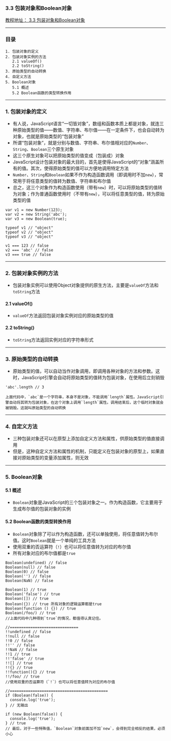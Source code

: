 ### 3.3 包装对象和Boolean对象
[教程地址： 3.3 包装对象和Boolean对象](http://javascript.ruanyifeng.com/stdlib/wrapper.html)

---
### 目录
```
1. 包装对象的定义
2. 包装对象实例的方法
   2.1 valueOf()
   2.2 toString()
3. 原始类型的自动转换
4. 自定义方法
5. Boolean对象
   5.1 概述
   5.2 Boolean函数的类型转换作用
```

---
### 1. 包装对象的定义
- 有人说，JavaScript语言“一切皆对象”，数组和函数本质上都是对象，就连三种原始类型的值——数值、字符串、布尔值——在一定条件下，也会自动转为对象，也就是原始类型的“包装对象”
- 所谓“包装对象”，就是分别与数值、字符串、布尔值相对应的`Number`、`String`、`Boolean`三个原生对象
- 这三个原生对象可以把原始类型的值变成（包装成）对象
- JavaScript设计包装对象的最大目的，首先是使得JavaScript的“对象”涵盖所有的值。其次，使得原始类型的值可以方便地调用特定方法
- `Number`、`String`和`Boolean`如果不作为构造函数调用（即调用时不加`new`），常常用于将任意类型的值转为数值、字符串和布尔值
- 总之，这三个对象作为构造函数使用（带有`new`）时，可以将原始类型的值转为对象；作为普通函数使用时（不带有`new`），可以将任意类型的值，转为原始类型的值

```
var v1 = new Number(123);
var v2 = new String('abc');
var v3 = new Boolean(true);

typeof v1 // "object"
typeof v2 // "object"
typeof v3 // "object"

v1 === 123 // false
v2 === 'abc' // false
v3 === true // false
```

---
### 2. 包装对象实例的方法
- 包装对象实例可以使用Object对象提供的原生方法，主要是`valueOf`方法和`toString`方法

#### 2.1  valueOf()
- `valueOf`方法返回包装对象实例对应的原始类型的值

#### 2.2 toString()
- `toString`方法返回实例对应的字符串形式

---
### 3. 原始类型的自动转换
- 原始类型的值，可以自动当作对象调用，即调用各种对象的方法和参数。这时，JavaScript引擎会自动将原始类型的值转为包装对象，在使用后立刻销毁

```
'abc'.length // 3

上面代码中，`abc`是一个字符串，本身不是对象，不能调用`length`属性。JavaScript引擎自动将其转为包装对象，在这个对象上调用`length`属性。调用结束后，这个临时对象就会被销毁。这就叫原始类型的自动转换
```

---
### 4. 自定义方法
- 三种包装对象还可以在原型上添加自定义方法和属性，供原始类型的值直接调用
- 但是，这种自定义方法和属性的机制，只能定义在包装对象的原型上，如果直接对原始类型的变量添加属性，则无效

---
### 5. Boolean对象

#### 5.1 概述
- `Boolean`对象是JavaScript的三个包装对象之一。作为构造函数，它主要用于生成布尔值的包装对象的实例

#### 5.2 Boolean函数的类型转换作用
- `Boolean`对象除了可以作为构造函数，还可以单独使用，将任意值转为布尔值。这时`Boolean`就是一个单纯的工具方法
- 使用双重的否运算符（`!`）也可以将任意值转为对应的布尔值
- 所有对象对应的布尔值都是`true`

```
Boolean(undefined) // false
Boolean(null) // false
Boolean(0) // false
Boolean('') // false
Boolean(NaN) // false

Boolean(1) // true
Boolean('false') // true
Boolean([]) // true
Boolean({}) // true 所有对象的逻辑运算都是true
Boolean(function () {}) // true
Boolean(/foo/) // true
//上面代码中几种得到`true`的情况，都值得认真记住。

//==============================
!!undefined // false
!!null // false
!!0 // false
!!'' // false
!!NaN // false
!!1 // true
!!'false' // true
!![] // true
!!{} // true
!!function(){} // true
!!/foo/ // true
//使用双重的否运算符（`!`）也可以将任意值转为对应的布尔值

//===========================================
if (Boolean(false)) {
  console.log('true');
} // 无输出

if (new Boolean(false)) {
  console.log('true');
} // true
// 最后，对于一些特殊值，`Boolean`对象前面加不加`new`，会得到完全相反的结果，必须小心

```
